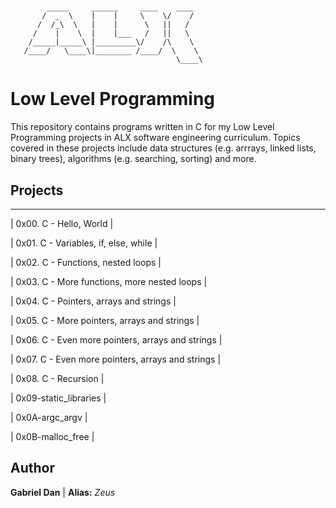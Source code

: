 
#
            _____     ______     ____    ____  
           /  _  \    |    |     \    \/    / 
          /  /_\  \   |    |      \   ||   /   
         /    |    \  |    |___   /   ||   \   
        /_____|_____\ |_________\/    /\    \  
       /____/   \____\|________ /____/  \    \
                                         \____\
                                                                                     
#


# Low Level Programming

This repository contains programs written in C for my Low Level Programming projects in ALX software engineering curriculum. 
Topics covered in these projects include data structures (e.g. arrrays, linked lists, binary trees), algorithms (e.g. searching, sorting) and more.

## Projects
--------------------------------------
| 0x00. C - Hello, World |

| 0x01. C - Variables, if, else, while |

| 0x02. C - Functions, nested loops |

| 0x03. C - More functions, more nested loops |

| 0x04. C - Pointers, arrays and strings |

| 0x05. C - More pointers, arrays and strings |

| 0x06. C - Even more pointers, arrays and strings |

| 0x07. C - Even more pointers, arrays and strings |

| 0x08. C - Recursion |

| 0x09-static_libraries |

| 0x0A-argc_argv |

| 0x0B-malloc_free |

## Author 

**Gabriel Dan** | **Alias:** *Zeus*
